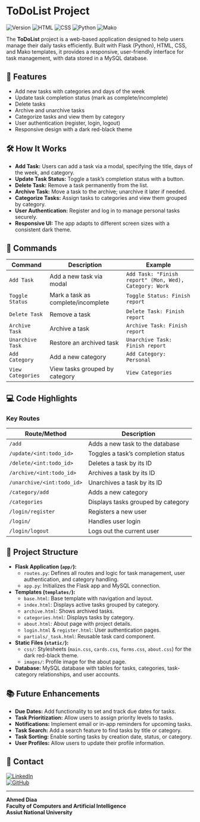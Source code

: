 # ToDoList Project

![Version](https://img.shields.io/badge/version-1.0.0-blue.svg?style=for-the-badge&logo=github&logoColor=white) ![HTML](https://img.shields.io/badge/HTML-39.9%25-orange.svg?style=for-the-badge&logo=html5&logoColor=white) ![CSS](https://img.shields.io/badge/CSS-31.2%25-blue.svg?style=for-the-badge&logo=css3&logoColor=white) ![Python](https://img.shields.io/badge/Python-27.6%25-yellow.svg?style=for-the-badge&logo=python&logoColor=white) ![Mako](https://img.shields.io/badge/Mako-1.3%25-green.svg?style=for-the-badge&logo=mako&logoColor=white)

The **ToDoList** project is a web-based application designed to help users manage their daily tasks efficiently. Built with Flask (Python), HTML, CSS, and Mako templates, it provides a responsive, user-friendly interface for task management, with data stored in a MySQL database.

## 🚀 Features

- Add new tasks with categories and days of the week
- Update task completion status (mark as complete/incomplete)
- Delete tasks
- Archive and unarchive tasks
- Categorize tasks and view them by category
- User authentication (register, login, logout)
- Responsive design with a dark red-black theme

## 🛠️ How It Works

- **Add Task:** Users can add a task via a modal, specifying the title, days of the week, and category.
- **Update Task Status:** Toggle a task’s completion status with a button.
- **Delete Task:** Remove a task permanently from the list.
- **Archive Task:** Move a task to the archive; unarchive it later if needed.
- **Categorize Tasks:** Assign tasks to categories and view them grouped by category.
- **User Authentication:** Register and log in to manage personal tasks securely.
- **Responsive UI:** The app adapts to different screen sizes with a consistent dark theme.

## 📜 Commands

| Command          | Description                     | Example                          |
|------------------|---------------------------------|----------------------------------|
| `Add Task`       | Add a new task via modal        | `Add Task: "Finish report" (Mon, Wed), Category: Work` |
| `Toggle Status`  | Mark a task as complete/incomplete | `Toggle Status: Finish report`   |
| `Delete Task`    | Remove a task                   | `Delete Task: Finish report`     |
| `Archive Task`   | Archive a task                  | `Archive Task: Finish report`    |
| `Unarchive Task` | Restore an archived task        | `Unarchive Task: Finish report`  |
| `Add Category`   | Add a new category              | `Add Category: Personal`         |
| `View Categories`| View tasks grouped by category  | `View Categories`                |

## 💻 Code Highlights

### Key Routes

| Route/Method          | Description                              |
|-----------------------|------------------------------------------|
| `/add`                | Adds a new task to the database          |
| `/update/<int:todo_id>` | Toggles a task’s completion status       |
| `/delete/<int:todo_id>` | Deletes a task by its ID                 |
| `/archive/<int:todo_id>`| Archives a task by its ID                |
| `/unarchive/<int:todo_id>` | Unarchives a task by its ID           |
| `/category/add`       | Adds a new category                      |
| `/categories`         | Displays tasks grouped by category       |
| `/login/register`     | Registers a new user                     |
| `/login/`             | Handles user login                       |
| `/login/logout`       | Logs out the current user                |

## 📂 Project Structure

- **Flask Application (`app/`):**
  - `routes.py`: Defines all routes and logic for task management, user authentication, and category handling.
  - `app.py`: Initializes the Flask app and MySQL connection.
- **Templates (`templates/`):**
  - `base.html`: Base template with navigation and layout.
  - `index.html`: Displays active tasks grouped by category.
  - `archive.html`: Shows archived tasks.
  - `categories.html`: Displays tasks by category.
  - `about.html`: About page with project details.
  - `login.html` & `register.html`: User authentication pages.
  - `partials/_task.html`: Reusable task card component.
- **Static Files (`static/`):**
  - `css/`: Stylesheets (`main.css`, `cards.css`, `forms.css`, `about.css`) for the dark red-black theme.
  - `images/`: Profile image for the about page.
- **Database:** MySQL database with tables for tasks, categories, task-category relationships, and user accounts.

## 📚 Future Enhancements

- **Due Dates:** Add functionality to set and track due dates for tasks.
- **Task Prioritization:** Allow users to assign priority levels to tasks.
- **Notifications:** Implement email or in-app reminders for upcoming tasks.
- **Task Search:** Add a search feature to find tasks by title or category.
- **Task Sorting:** Enable sorting tasks by creation date, status, or category.
- **User Profiles:** Allow users to update their profile information.

## 📧 Contact

[![LinkedIn](https://img.shields.io/badge/LinkedIn-0077B5?style=for-the-badge&logo=linkedin&logoColor=white)](https://www.linkedin.com/in/ahmed-diaa-76669b2b8/)  
[![GitHub](https://img.shields.io/badge/GitHub-%23121011.svg?style=for-the-badge&logo=github&logoColor=white)](https://github.com/AhmeDiaaU)

---

**Ahmed Diaa**  
**Faculty of Computers and Artificial Intelligence**  
**Assiut National University**
